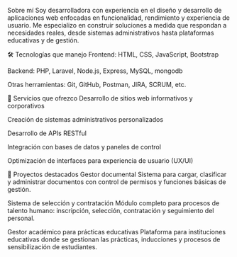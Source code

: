  Sobre mí
Soy desarrolladora con experiencia en el diseño y desarrollo de aplicaciones web enfocadas en funcionalidad, rendimiento y experiencia de usuario. Me especializo en construir soluciones a medida que respondan a necesidades reales, desde sistemas administrativos hasta plataformas educativas y de gestión.

🛠️ Tecnologías que manejo
Frontend: HTML, CSS, JavaScript, Bootstrap

Backend: PHP, Laravel, Node.js, Express, MySQL, mongodb

Otras herramientas: Git, GitHub, Postman, JIRA, SCRUM, etc.

🧩 Servicios que ofrezco
Desarrollo de sitios web informativos y corporativos

Creación de sistemas administrativos personalizados

Desarrollo de APIs RESTful

Integración con bases de datos y paneles de control

Optimización de interfaces para experiencia de usuario (UX/UI)

📌 Proyectos destacados
Gestor documental
Sistema para cargar, clasificar y administrar documentos con control de permisos y funciones básicas de gestión.

Sistema de selección y contratación
Módulo completo para procesos de talento humano: inscripción, selección, contratación y seguimiento del personal.

Gestor académico para prácticas educativas
Plataforma para instituciones educativas donde se gestionan las prácticas, inducciones y procesos de sensibilización de estudiantes.

